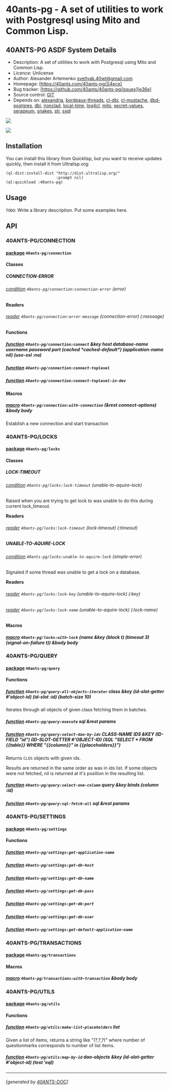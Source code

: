 <a id="x-2840ANTS-PG-DOCS-2FINDEX-3A-40README-2040ANTS-DOC-2FLOCATIVES-3ASECTION-29"></a>

# 40ants-pg - A set of utilities to work with Postgresql using Mito and Common Lisp.

<a id="40-ants-pg-asdf-system-details"></a>

## 40ANTS-PG ASDF System Details

* Description: A set of utilities to work with Postgresql using Mito and Common Lisp.
* Licence: Unlicense
* Author: Alexander Artemenko <svetlyak.40wt@gmail.com>
* Homepage: [https://40ants.com/40ants-pg/][4ece]
* Bug tracker: [https://github.com/40ants/40ants-pg/issues][e36e]
* Source control: [GIT][5dfc]
* Depends on: [alexandria][8236], [bordeaux-threads][3dbf], [cl-dbi][6bc3], [cl-mustache][1dd0], [dbd-postgres][0b29], [dbi][a5c3], [ironclad][90b9], [local-time][46a1], [log4cl][7f8b], [mito][5b70], [secret-values][cd18], [serapeum][c41d], [snakes][165e], [str][ef7f], [sxql][2efd]

[![](https://github-actions.40ants.com/40ants/40ants-pg/matrix.svg?only=ci.run-tests)][4232]

![](http://quickdocs.org/badge/40ants-pg.svg)

<a id="x-2840ANTS-PG-DOCS-2FINDEX-3A-3A-40INSTALLATION-2040ANTS-DOC-2FLOCATIVES-3ASECTION-29"></a>

## Installation

You can install this library from Quicklisp, but you want to receive updates quickly, then install it from Ultralisp.org:

```
(ql-dist:install-dist "http://dist.ultralisp.org/"
                      :prompt nil)
(ql:quickload :40ants-pg)
```
<a id="x-2840ANTS-PG-DOCS-2FINDEX-3A-3A-40USAGE-2040ANTS-DOC-2FLOCATIVES-3ASECTION-29"></a>

## Usage

`TODO`: Write a library description. Put some examples here.

<a id="x-2840ANTS-PG-DOCS-2FINDEX-3A-3A-40API-2040ANTS-DOC-2FLOCATIVES-3ASECTION-29"></a>

## API

<a id="x-2840ANTS-PG-DOCS-2FINDEX-3A-3A-4040ANTS-PG-2FCONNECTION-3FPACKAGE-2040ANTS-DOC-2FLOCATIVES-3ASECTION-29"></a>

### 40ANTS-PG/CONNECTION

<a id="x-28-23A-28-2820-29-20BASE-CHAR-20-2E-20-2240ANTS-PG-2FCONNECTION-22-29-20PACKAGE-29"></a>

#### [package](e376) `40ants-pg/connection`

<a id="x-2840ANTS-PG-DOCS-2FINDEX-3A-3A-7C-4040ANTS-PG-2FCONNECTION-3FClasses-SECTION-7C-2040ANTS-DOC-2FLOCATIVES-3ASECTION-29"></a>

#### Classes

<a id="x-2840ANTS-PG-DOCS-2FINDEX-3A-3A-4040ANTS-PG-2FCONNECTION-24CONNECTION-ERROR-3FCLASS-2040ANTS-DOC-2FLOCATIVES-3ASECTION-29"></a>

##### CONNECTION-ERROR

<a id="x-2840ANTS-PG-2FCONNECTION-3ACONNECTION-ERROR-20CONDITION-29"></a>

###### [condition](b3c5) `40ants-pg/connection:connection-error` (error)

**Readers**

<a id="x-2840ANTS-PG-2FCONNECTION-3AERROR-MESSAGE-20-2840ANTS-DOC-2FLOCATIVES-3AREADER-2040ANTS-PG-2FCONNECTION-3ACONNECTION-ERROR-29-29"></a>

###### [reader](b3c5) `40ants-pg/connection:error-message` (connection-error) (:message)

<a id="x-2840ANTS-PG-DOCS-2FINDEX-3A-3A-7C-4040ANTS-PG-2FCONNECTION-3FFunctions-SECTION-7C-2040ANTS-DOC-2FLOCATIVES-3ASECTION-29"></a>

#### Functions

<a id="x-2840ANTS-PG-2FCONNECTION-3ACONNECT-20FUNCTION-29"></a>

##### [function](5f38) `40ants-pg/connection:connect` &key host database-name username password port (cached \*cached-default\*) (application-name nil) (use-ssl :no)

<a id="x-2840ANTS-PG-2FCONNECTION-3ACONNECT-TOPLEVEL-20FUNCTION-29"></a>

##### [function](48d9) `40ants-pg/connection:connect-toplevel`

<a id="x-2840ANTS-PG-2FCONNECTION-3ACONNECT-TOPLEVEL-IN-DEV-20FUNCTION-29"></a>

##### [function](9bd6) `40ants-pg/connection:connect-toplevel-in-dev`

<a id="x-2840ANTS-PG-DOCS-2FINDEX-3A-3A-7C-4040ANTS-PG-2FCONNECTION-3FMacros-SECTION-7C-2040ANTS-DOC-2FLOCATIVES-3ASECTION-29"></a>

#### Macros

<a id="x-2840ANTS-PG-2FCONNECTION-3AWITH-CONNECTION-20-2840ANTS-DOC-2FLOCATIVES-3AMACRO-29-29"></a>

##### [macro](fbfb) `40ants-pg/connection:with-connection` (&rest connect-options) &body body

Establish a new connection and start transaction

<a id="x-2840ANTS-PG-DOCS-2FINDEX-3A-3A-4040ANTS-PG-2FLOCKS-3FPACKAGE-2040ANTS-DOC-2FLOCATIVES-3ASECTION-29"></a>

### 40ANTS-PG/LOCKS

<a id="x-28-23A-28-2815-29-20BASE-CHAR-20-2E-20-2240ANTS-PG-2FLOCKS-22-29-20PACKAGE-29"></a>

#### [package](7772) `40ants-pg/locks`

<a id="x-2840ANTS-PG-DOCS-2FINDEX-3A-3A-7C-4040ANTS-PG-2FLOCKS-3FClasses-SECTION-7C-2040ANTS-DOC-2FLOCATIVES-3ASECTION-29"></a>

#### Classes

<a id="x-2840ANTS-PG-DOCS-2FINDEX-3A-3A-4040ANTS-PG-2FLOCKS-24LOCK-TIMEOUT-3FCLASS-2040ANTS-DOC-2FLOCATIVES-3ASECTION-29"></a>

##### LOCK-TIMEOUT

<a id="x-2840ANTS-PG-2FLOCKS-3ALOCK-TIMEOUT-20CONDITION-29"></a>

###### [condition](42d8) `40ants-pg/locks:lock-timeout` (unable-to-aquire-lock)

Raised when you are trying to get lock to was unable to do this during current lock_timeout.

**Readers**

<a id="x-2840ANTS-PG-2FLOCKS-3ALOCK-TIMEOUT-20-2840ANTS-DOC-2FLOCATIVES-3AREADER-2040ANTS-PG-2FLOCKS-3ALOCK-TIMEOUT-29-29"></a>

###### [reader](42d8) `40ants-pg/locks:lock-timeout` (lock-timeout) (:timeout)

<a id="x-2840ANTS-PG-DOCS-2FINDEX-3A-3A-4040ANTS-PG-2FLOCKS-24UNABLE-TO-AQUIRE-LOCK-3FCLASS-2040ANTS-DOC-2FLOCATIVES-3ASECTION-29"></a>

##### UNABLE-TO-AQUIRE-LOCK

<a id="x-2840ANTS-PG-2FLOCKS-3AUNABLE-TO-AQUIRE-LOCK-20CONDITION-29"></a>

###### [condition](ae9e) `40ants-pg/locks:unable-to-aquire-lock` (simple-error)

Signaled if some thread was unable to get a lock on a database.

**Readers**

<a id="x-2840ANTS-PG-2FLOCKS-3ALOCK-KEY-20-2840ANTS-DOC-2FLOCATIVES-3AREADER-2040ANTS-PG-2FLOCKS-3AUNABLE-TO-AQUIRE-LOCK-29-29"></a>

###### [reader](ae9e) `40ants-pg/locks:lock-key` (unable-to-aquire-lock) (:key)

<a id="x-2840ANTS-PG-2FLOCKS-3ALOCK-NAME-20-2840ANTS-DOC-2FLOCATIVES-3AREADER-2040ANTS-PG-2FLOCKS-3AUNABLE-TO-AQUIRE-LOCK-29-29"></a>

###### [reader](ae9e) `40ants-pg/locks:lock-name` (unable-to-aquire-lock) (:lock-name)

<a id="x-2840ANTS-PG-DOCS-2FINDEX-3A-3A-7C-4040ANTS-PG-2FLOCKS-3FMacros-SECTION-7C-2040ANTS-DOC-2FLOCATIVES-3ASECTION-29"></a>

#### Macros

<a id="x-2840ANTS-PG-2FLOCKS-3AWITH-LOCK-20-2840ANTS-DOC-2FLOCATIVES-3AMACRO-29-29"></a>

##### [macro](d0a0) `40ants-pg/locks:with-lock` (name &key (block t) (timeout 3) (signal-on-failure t)) &body body

<a id="x-2840ANTS-PG-DOCS-2FINDEX-3A-3A-4040ANTS-PG-2FQUERY-3FPACKAGE-2040ANTS-DOC-2FLOCATIVES-3ASECTION-29"></a>

### 40ANTS-PG/QUERY

<a id="x-28-23A-28-2815-29-20BASE-CHAR-20-2E-20-2240ANTS-PG-2FQUERY-22-29-20PACKAGE-29"></a>

#### [package](718d) `40ants-pg/query`

<a id="x-2840ANTS-PG-DOCS-2FINDEX-3A-3A-7C-4040ANTS-PG-2FQUERY-3FFunctions-SECTION-7C-2040ANTS-DOC-2FLOCATIVES-3ASECTION-29"></a>

#### Functions

<a id="x-2840ANTS-PG-2FQUERY-3AALL-OBJECTS-ITERATOR-20FUNCTION-29"></a>

##### [function](d319) `40ants-pg/query:all-objects-iterator` class &key (id-slot-getter #'object-id) (id-slot :id) (batch-size 10)

Iterates through all objects of given class fetching them in batches.

<a id="x-2840ANTS-PG-2FQUERY-3AEXECUTE-20FUNCTION-29"></a>

##### [function](0dac) `40ants-pg/query:execute` sql &rest params

<a id="x-2840ANTS-PG-2FQUERY-3ASELECT-DAO-BY-IDS-20FUNCTION-29"></a>

##### [function](ffbb) `40ants-pg/query:select-dao-by-ids` CLASS-NAME IDS &KEY (ID-FIELD "id") (ID-SLOT-GETTER #'OBJECT-ID) (SQL "SELECT \* FROM {{table}} WHERE \"{{column}}\" in {{placeholders}}")

Returns `CLOS` objects with given ids.

Results are returned in the same order as was in ids list.
If some objects were not fetched, nil is returned at it's position
in the resulting list.

<a id="x-2840ANTS-PG-2FQUERY-3ASELECT-ONE-COLUMN-20FUNCTION-29"></a>

##### [function](aabe) `40ants-pg/query:select-one-column` query &key binds (column :id)

<a id="x-2840ANTS-PG-2FQUERY-3ASQL-FETCH-ALL-20FUNCTION-29"></a>

##### [function](9587) `40ants-pg/query:sql-fetch-all` sql &rest params

<a id="x-2840ANTS-PG-DOCS-2FINDEX-3A-3A-4040ANTS-PG-2FSETTINGS-3FPACKAGE-2040ANTS-DOC-2FLOCATIVES-3ASECTION-29"></a>

### 40ANTS-PG/SETTINGS

<a id="x-28-23A-28-2818-29-20BASE-CHAR-20-2E-20-2240ANTS-PG-2FSETTINGS-22-29-20PACKAGE-29"></a>

#### [package](3da6) `40ants-pg/settings`

<a id="x-2840ANTS-PG-DOCS-2FINDEX-3A-3A-7C-4040ANTS-PG-2FSETTINGS-3FFunctions-SECTION-7C-2040ANTS-DOC-2FLOCATIVES-3ASECTION-29"></a>

#### Functions

<a id="x-2840ANTS-PG-2FSETTINGS-3AGET-APPLICATION-NAME-20FUNCTION-29"></a>

##### [function](fb86) `40ants-pg/settings:get-application-name`

<a id="x-2840ANTS-PG-2FSETTINGS-3AGET-DB-HOST-20FUNCTION-29"></a>

##### [function](ae81) `40ants-pg/settings:get-db-host`

<a id="x-2840ANTS-PG-2FSETTINGS-3AGET-DB-NAME-20FUNCTION-29"></a>

##### [function](5ed9) `40ants-pg/settings:get-db-name`

<a id="x-2840ANTS-PG-2FSETTINGS-3AGET-DB-PASS-20FUNCTION-29"></a>

##### [function](007e) `40ants-pg/settings:get-db-pass`

<a id="x-2840ANTS-PG-2FSETTINGS-3AGET-DB-PORT-20FUNCTION-29"></a>

##### [function](cd76) `40ants-pg/settings:get-db-port`

<a id="x-2840ANTS-PG-2FSETTINGS-3AGET-DB-USER-20FUNCTION-29"></a>

##### [function](90c1) `40ants-pg/settings:get-db-user`

<a id="x-2840ANTS-PG-2FSETTINGS-3AGET-DEFAULT-APPLICATION-NAME-20FUNCTION-29"></a>

##### [function](d92a) `40ants-pg/settings:get-default-application-name`

<a id="x-2840ANTS-PG-DOCS-2FINDEX-3A-3A-4040ANTS-PG-2FTRANSACTIONS-3FPACKAGE-2040ANTS-DOC-2FLOCATIVES-3ASECTION-29"></a>

### 40ANTS-PG/TRANSACTIONS

<a id="x-28-23A-28-2822-29-20BASE-CHAR-20-2E-20-2240ANTS-PG-2FTRANSACTIONS-22-29-20PACKAGE-29"></a>

#### [package](e349) `40ants-pg/transactions`

<a id="x-2840ANTS-PG-DOCS-2FINDEX-3A-3A-7C-4040ANTS-PG-2FTRANSACTIONS-3FMacros-SECTION-7C-2040ANTS-DOC-2FLOCATIVES-3ASECTION-29"></a>

#### Macros

<a id="x-2840ANTS-PG-2FTRANSACTIONS-3AWITH-TRANSACTION-20-2840ANTS-DOC-2FLOCATIVES-3AMACRO-29-29"></a>

##### [macro](f3ba) `40ants-pg/transactions:with-transaction` &body body

<a id="x-2840ANTS-PG-DOCS-2FINDEX-3A-3A-4040ANTS-PG-2FUTILS-3FPACKAGE-2040ANTS-DOC-2FLOCATIVES-3ASECTION-29"></a>

### 40ANTS-PG/UTILS

<a id="x-28-23A-28-2815-29-20BASE-CHAR-20-2E-20-2240ANTS-PG-2FUTILS-22-29-20PACKAGE-29"></a>

#### [package](9e3d) `40ants-pg/utils`

<a id="x-2840ANTS-PG-DOCS-2FINDEX-3A-3A-7C-4040ANTS-PG-2FUTILS-3FFunctions-SECTION-7C-2040ANTS-DOC-2FLOCATIVES-3ASECTION-29"></a>

#### Functions

<a id="x-2840ANTS-PG-2FUTILS-3AMAKE-LIST-PLACEHOLDERS-20FUNCTION-29"></a>

##### [function](1604) `40ants-pg/utils:make-list-placeholders` list

Given a list of items, returns a string like "(?,?,?)"
where number of questionmarks corresponds to number of list items.

<a id="x-2840ANTS-PG-2FUTILS-3AMAP-BY-ID-20FUNCTION-29"></a>

##### [function](6da5) `40ants-pg/utils:map-by-id` dao-objects &key (id-slot-getter #'object-id) (test 'eql)


[4ece]: https://40ants.com/40ants-pg/
[5dfc]: https://github.com/40ants/40ants-pg
[4232]: https://github.com/40ants/40ants-pg/actions
[e376]: https://github.com/40ants/40ants-pg/blob/50764100aa747e0fd6334b64af6bade60f0c8313/src/connection.lisp#L1
[48d9]: https://github.com/40ants/40ants-pg/blob/50764100aa747e0fd6334b64af6bade60f0c8313/src/connection.lisp#L120
[9bd6]: https://github.com/40ants/40ants-pg/blob/50764100aa747e0fd6334b64af6bade60f0c8313/src/connection.lisp#L124
[fbfb]: https://github.com/40ants/40ants-pg/blob/50764100aa747e0fd6334b64af6bade60f0c8313/src/connection.lisp#L184
[b3c5]: https://github.com/40ants/40ants-pg/blob/50764100aa747e0fd6334b64af6bade60f0c8313/src/connection.lisp#L49
[5f38]: https://github.com/40ants/40ants-pg/blob/50764100aa747e0fd6334b64af6bade60f0c8313/src/connection.lisp#L86
[7772]: https://github.com/40ants/40ants-pg/blob/50764100aa747e0fd6334b64af6bade60f0c8313/src/locks.lisp#L1
[d0a0]: https://github.com/40ants/40ants-pg/blob/50764100aa747e0fd6334b64af6bade60f0c8313/src/locks.lisp#L120
[ae9e]: https://github.com/40ants/40ants-pg/blob/50764100aa747e0fd6334b64af6bade60f0c8313/src/locks.lisp#L47
[42d8]: https://github.com/40ants/40ants-pg/blob/50764100aa747e0fd6334b64af6bade60f0c8313/src/locks.lisp#L64
[718d]: https://github.com/40ants/40ants-pg/blob/50764100aa747e0fd6334b64af6bade60f0c8313/src/query.lisp#L1
[aabe]: https://github.com/40ants/40ants-pg/blob/50764100aa747e0fd6334b64af6bade60f0c8313/src/query.lisp#L103
[d319]: https://github.com/40ants/40ants-pg/blob/50764100aa747e0fd6334b64af6bade60f0c8313/src/query.lisp#L108
[0dac]: https://github.com/40ants/40ants-pg/blob/50764100aa747e0fd6334b64af6bade60f0c8313/src/query.lisp#L34
[9587]: https://github.com/40ants/40ants-pg/blob/50764100aa747e0fd6334b64af6bade60f0c8313/src/query.lisp#L38
[ffbb]: https://github.com/40ants/40ants-pg/blob/50764100aa747e0fd6334b64af6bade60f0c8313/src/query.lisp#L53
[3da6]: https://github.com/40ants/40ants-pg/blob/50764100aa747e0fd6334b64af6bade60f0c8313/src/settings.lisp#L1
[ae81]: https://github.com/40ants/40ants-pg/blob/50764100aa747e0fd6334b64af6bade60f0c8313/src/settings.lisp#L16
[cd76]: https://github.com/40ants/40ants-pg/blob/50764100aa747e0fd6334b64af6bade60f0c8313/src/settings.lisp#L20
[5ed9]: https://github.com/40ants/40ants-pg/blob/50764100aa747e0fd6334b64af6bade60f0c8313/src/settings.lisp#L25
[90c1]: https://github.com/40ants/40ants-pg/blob/50764100aa747e0fd6334b64af6bade60f0c8313/src/settings.lisp#L29
[007e]: https://github.com/40ants/40ants-pg/blob/50764100aa747e0fd6334b64af6bade60f0c8313/src/settings.lisp#L33
[d92a]: https://github.com/40ants/40ants-pg/blob/50764100aa747e0fd6334b64af6bade60f0c8313/src/settings.lisp#L37
[fb86]: https://github.com/40ants/40ants-pg/blob/50764100aa747e0fd6334b64af6bade60f0c8313/src/settings.lisp#L42
[e349]: https://github.com/40ants/40ants-pg/blob/50764100aa747e0fd6334b64af6bade60f0c8313/src/transactions.lisp#L1
[f3ba]: https://github.com/40ants/40ants-pg/blob/50764100aa747e0fd6334b64af6bade60f0c8313/src/transactions.lisp#L19
[9e3d]: https://github.com/40ants/40ants-pg/blob/50764100aa747e0fd6334b64af6bade60f0c8313/src/utils.lisp#L1
[6da5]: https://github.com/40ants/40ants-pg/blob/50764100aa747e0fd6334b64af6bade60f0c8313/src/utils.lisp#L13
[1604]: https://github.com/40ants/40ants-pg/blob/50764100aa747e0fd6334b64af6bade60f0c8313/src/utils.lisp#L23
[e36e]: https://github.com/40ants/40ants-pg/issues
[8236]: https://quickdocs.org/alexandria
[3dbf]: https://quickdocs.org/bordeaux-threads
[6bc3]: https://quickdocs.org/cl-dbi
[1dd0]: https://quickdocs.org/cl-mustache
[0b29]: https://quickdocs.org/dbd-postgres
[a5c3]: https://quickdocs.org/dbi
[90b9]: https://quickdocs.org/ironclad
[46a1]: https://quickdocs.org/local-time
[7f8b]: https://quickdocs.org/log4cl
[5b70]: https://quickdocs.org/mito
[cd18]: https://quickdocs.org/secret-values
[c41d]: https://quickdocs.org/serapeum
[165e]: https://quickdocs.org/snakes
[ef7f]: https://quickdocs.org/str
[2efd]: https://quickdocs.org/sxql

* * *
###### [generated by [40ANTS-DOC](https://40ants.com/doc/)]
